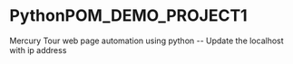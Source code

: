 # PythonPOM_DEMO_PROJECT1

Mercury Tour web page automation using python
-- Update the localhost with ip address 
